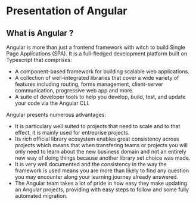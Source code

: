 # Presentation of Angular

## What is Angular ?
Angular is more than just a frontend framework with witch to build Single Page Applications (SPA). It is a full-fledged development platform built on Typescript that comprises:

- A component-based framework for building scalable web applications.
- A collection of well-integrated libraries that cover a wide variety of features including routing, forms management, client-server communication, progressive web app and more.
- A suite of developer tools to help you develop, build, test, and update your code via the Angular CLI.

Angular presents numerous advantages:
- It is particulary well suited to projects that need to scale and to that effect, it is mainly used for entreprise projects.
- Its rich official library ecosystem enables great consistency across projects which means that when transfering teams or projects you will only need to learn about the new business domain and not an entirely new way of doing things because another library set choice was made.
- It is very well documented and the consistency in the way the framework is used means you are more than likely to find any question you may encounter along your learning journey already answered.
- The Angular team takes a lot of pride in how easy they make updating an Angular projects, providing with easy steps to follow and some fully automated migration.
